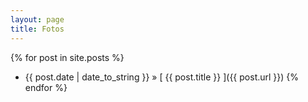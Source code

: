 ```yaml
---
layout: page
title: Fotos
---
```



{% for post in site.posts %}
  * {{ post.date | date_to_string }} &raquo; [ {{ post.title }} ]({{ post.url }})
{% endfor %}
